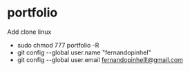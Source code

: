 # portfolio
Add clone linux
- sudo chmod 777 portfolio -R
- git config --global user.name "fernandopinhel"
- git config --global user.email fernandopinhelll@gmail.com